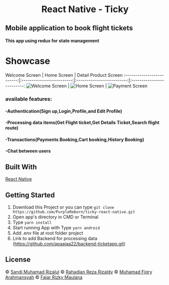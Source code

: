 <h1 align='center'>React Native - Ticky</h1>

<h2>Mobile application to book flight tickets</h2>

<h4>This app using redux for state management<h4>
  
  # Showcase
Welcome Screen | Home Screen | Detail Product Screen 
:-------------------------:|:-------------------------:|:-------------------------:|:-------------------------:
![Welcome Screen](https://user-images.githubusercontent.com/79769140/131267106-b5a6632a-a322-42e0-b99e-7f1fcb420bf8.png?raw=true)  |  ![Home Screen](https://user-images.githubusercontent.com/79769140/131266794-6cc04c06-6a0a-4381-9c0c-2939689354bd.png?raw=true) | ![Payment Screen](https://user-images.githubusercontent.com/79769140/131266792-256bb233-3e93-4b9e-8d4c-f20be5984d5d.png?raw=true)
     

<h3>available features:</h3>
<h4>-Authentication(Sign up,Login,Profile,and Edit Profile)</h4>
<h4>-Processing data items(Get Flight ticket,Get Details Ticket,Search flight route)</h4>
<h4>-Transactions(Payments Booking,Cart booking,History Booking)</h4>
<h4>-Chat between users</h4>


## Built With

[React Native](https://reactnative.dev/docs/environment-setup)

## Getting Started

1. Download this Project or you can type `git clone https://github.com/PurpleReborn/ticky-react-native.git`
2. Open app's directory in CMD or Terminal
3. Type `yarn install`
4. Start running App with Type `yarn android`
4. Add .env file at root folder project
5. Link to add Backend for processing data (https://github.com/apaajaa22/backend-ticketapp.git)

## License

© [Sandi Muhamad Rizalul](https://github.com/PurpleReborn/)
© [Rahadian Reza Rizaldy](https://github.com/apaajaa22)
© [Muhamad Fiqry Arahmansyah](https://github.com/CUPAXX)
© [Fajar Rizky Maulana](https://github.com/acrossmindanduniverse)
